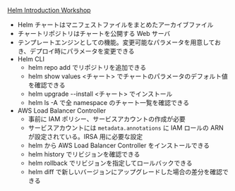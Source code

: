 
[Helm Introduction Workshop](https://catalog.us-east-1.prod.workshops.aws/workshops/d75a936d-6a08-46b5-97c1-8666de887924/ja-JP)

* Helm チャートはマニフェストファイルをまとめたアーカイブファイル
* チャートリポジトリはチャートを公開する Web サーバ
* テンプレートエンジンとしての機能。変更可能なパラメータを用意しておき、デプロイ時にパラメータを変更できる
* Helm CLI
  * helm repo add でリポジトリを追加できる
  * helm show values <チャート> でチャートのパラメータのデフォルト値を確認できる
  * helm upgrade --install <チャート> でインストール
  * helm ls -A で全 namespace のチャート一覧を確認できる
* AWS Load Balancer Controller
  * 事前に IAM ポリシー、サービスアカウントの作成が必要
  * サービスアカウントには `metadata.annotations` に IAM ロールの ARN が設定されている。IRSA 用に必要な設定
  * helm から AWS Load Balancer Controller をインストールできる
  * helm history でリビジョンを確認できる
  * helm rollback でリビジョンを指定してロールバックできる
  * helm diff で新しいバージョンにアップグレードした場合の差分を確認できる


